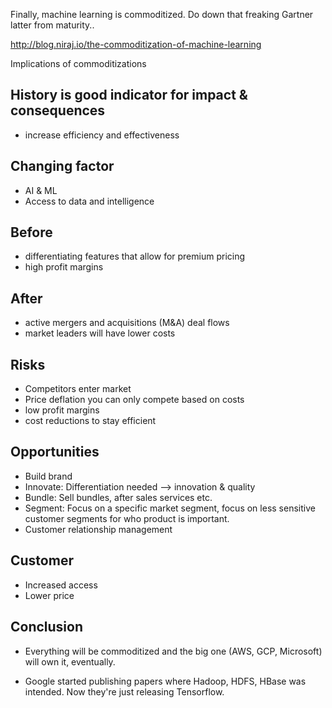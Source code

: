 Finally, machine learning is commoditized. Do down that freaking Gartner latter from maturity..

http://blog.niraj.io/the-commoditization-of-machine-learning

Implications of commoditizations

## History is good indicator for impact & consequences

- increase efficiency and effectiveness

## Changing factor

- AI & ML
- Access to data and intelligence

## Before

- differentiating features that allow for premium pricing
- high profit margins

## After

- active mergers and acquisitions (M&A) deal flows
- market leaders will have lower costs

## Risks

- Competitors enter market
- Price deflation
 you can only compete based on costs
 - low profit margins
 - cost reductions to stay efficient

## Opportunities

- Build brand
- Innovate: Differentiation needed --> innovation & quality
- Bundle: Sell bundles, after sales services etc.
- Segment: Focus on a specific market segment, focus on less sensitive customer segments for who product is important.
- Customer relationship management

## Customer

- Increased access
- Lower price

## Conclusion

- Everything will be commoditized and the big one (AWS, GCP, Microsoft) will own it, eventually.

- Google started publishing papers where Hadoop, HDFS, HBase was intended. Now they're just releasing Tensorflow.

